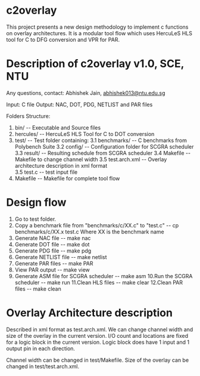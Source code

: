 c2overlay
=========

This project presents a new design methodology to implement c functions on overlay architectures. It is a modular tool flow which uses HercuLeS HLS tool for C to DFG conversion and VPR for PAR.


Description of c2overlay v1.0, SCE, NTU
=======================================

Any questions, contact:
Abhishek Jain, abhishek013@ntu.edu.sg

Input: C file
Output: NAC, DOT, PDG, NETLIST and PAR files

Folders Structure:
1. bin/ 		-- Executable and Source files  
2. hercules/ 		-- HercuLeS HLS Tool for C to DOT conversion
3. test/ 		-- Test folder containing:
	3.1 benchmarks/ 	-- C benchmarks from Polybench Suite
	3.2 config/ 		-- Configuration folder for SCGRA scheduler
	3.3 result/ 		-- Resulting schedule from SCGRA scheduler
	3.4 Makefile		-- Makefile to change channel width
	3.5 test.arch.xml	-- Overlay architecture description in xml format 	
	3.5 test.c		-- test input file
4. Makefile		-- Makefile for complete tool flow


Design flow
===========

1. Go to test folder.
2. Copy a benchmark file from "benchmarks/c/XX.c" to "test.c" 	-- cp benchmarks/c/XX.x test.c 
   Where XX is the benchmark name
3. Generate NAC file					 	-- make nac
4. Generate DOT file						-- make dot
5. Generate PDG file						-- make pdg
6. Generate NETLIST file					-- make netlist
7. Generate PAR files						-- make PAR
8. View PAR output						-- make view
9. Generate ASM file for SCGRA scheduler			-- make asm
10.Run the SCGRA scheduler					-- make run
11.Clean HLS files						-- make clear
12.Clean PAR files						-- make clean


Overlay Architecture description 
================================

Described in xml format as test.arch.xml. 
We can change channel width and size of the overlay in the current version.
I/O count and locations are fixed for a logic block in the current version.
Logic block does have 1 input and 1 output pin in each direction.

Channel width can be changed in test/Makefile.
Size of the overlay can be changed in test/test.arch.xml.



   	 
	

